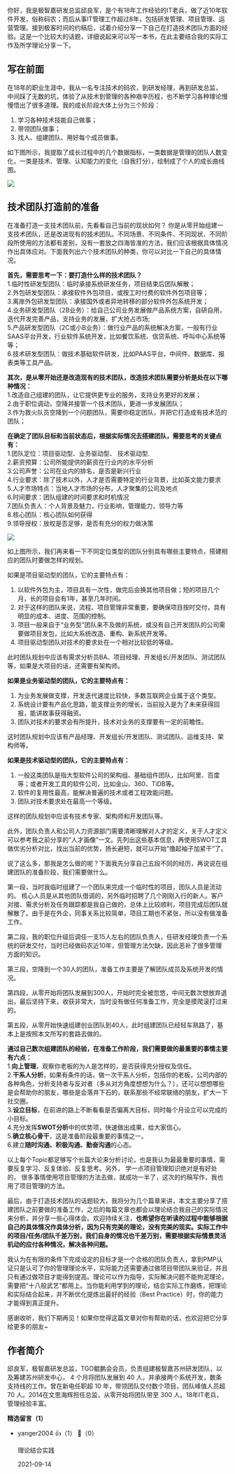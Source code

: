 你好，我是极智嘉研发总监邱良军，是个有18年工作经验的IT老兵，做了近10年软件开发，俗称码农；而后从事IT管理工作超过8年，包括研发管理、项目管理、运营管理。接到极客时间的约稿后，试着介绍分享一下自己在打造技术团队方面的经验。这是一个比较大的话题，详细说起来可以写一本书，在此主要结合我的实际工作及所学理论分享一下。

## 写在前面

在18年的职业生涯中，我从一名专注技术的码农，到研发经理，再到研发总监，中间踩了无数的坑，体验了从技术到管理的各种艰辛历程，也不断学习各种理论慢慢悟出了很多道理。我的成长阶段大体上分为三个阶段：

1. 学习各种技术技能自己做事；
2. 带领团队做事；
3. 找人、组建团队、用好每个成员做事。

如下图所示，我提取了成长过程中的几个数据指标，一类数据是管理的团队人数变化，一类是技术、管理、认知能力的变化（自我打分），绘制成了个人的成长曲线图。

![](https://static001.geekbang.org/resource/image/61/6d/61e85a2c0e1ba662bec6deb775c6536d.jpg?wh=809%2A374)

## 技术团队打造前的准备

在准备打造一支技术团队前，先看看自己当前的现状如何？ 你是从零开始组建一支技术团队，还是改进现有的技术团队。不同场景、不同条件、不同现状、不同阶段所使用的方法都有差别，没有一套放之四海皆准的方法，我们应该根据具体情况作出具体应对。下面我列出六个技术团队的种类，你可以对比一下自己的具体情况。

**首先，需要思考一下：要打造什么样的技术团队？**  
1.临时性研发型团队：临时承接系统研发任务，项目结束后团队解散；  
2.外包研发型团队：承接软件外包项目，或按工时付费的软件外包项目等；  
3.离岸外包研发型团队：承接国外或者异地转移的部分软件外包系统开发；  
4.业务研发型团队（2B业务）：给自己公司业务发展做产品系统方案，自研自用，迭代开发完善产品，支持业务的发展，扩大抢占市场;  
5.产品研发型团队（2C或小B业务）：做行业产品的系统解决方案，一般有行业SAAS平台开发，行业软件系统开发，比如餐饮系统、信贷系统、呼叫中心系统等等；  
6.技术研发型团队：做技术基础软件研发，比如PAAS平台，中间件、数据库、报表类等工具产品。

**其次，是从零开始还是改造现有的技术团队，改造技术团队需要分析是处在以下哪种情况：**  
1.改造自己组建的团队，让它提供更专业的服务，支持业务更好的发展；  
2.由于职位调动，空降并接管一个技术团队，更进一步发展团队；  
3.作为救火队员空降到一个问题团队，需要你稳定团队，并把它打造成有技术范的团队；

**在确定了团队目标和当前状态后，根据实际情况去搭建团队，需要思考的关键点有：**  
1.团队定位：项目驱动型、业务驱动型、 技术驱动型.  
2.薪资预算：公司所能提供的薪资在行业内的水平分析  
3.公司声誉：公司在业内的排名，是否是新兴行业  
4.行业要求：除了技术以外，人才是否需要特定的行业背景，比如英文能力要求  
5.人才市场特点：当地人才市场的分布，人才聚集的公司及地点  
6.时间要求：团队组建的时间要求和时机情况  
7.团队负责人：个人背景及魅力，行业影响，管理能力，领导力等  
8.核心团队：核心团队如何获得  
9.领导授权：放权是否足够，是否有充分的权力做决策

![](https://static001.geekbang.org/resource/image/4a/9e/4a06a1b92351b4fbe0da6065ecb20c9e.jpg?wh=678%2A459)

如上图所示，我们再来看一下不同定位类型的团队分别具有哪些主要特点，搭建相应的团队时要做怎样的规划。

如果是项目驱动型的团队，它的主要特点有：

1. 以软件外包为主，项目具有一次性，做完后会换其他项目做；短的项目几个月，长的项目会有1年，甚至几年时间。
2. 对于这样的团队来说，流程、项目管理非常重要，要确保项目按时交付，具有明显的成本、进度、范围的控制。
3. 项目一般来自于“业务型”团队来不及做的系统，或没有自己开发团队的公司需要做项目发包，比如大系统改造、重构、新系统开发等。
4. 项目驱动型团队对技术的要求处在一个相对比较低的等级。

此时团队规划中应该有需求分析员BA、项目经理、开发组长/开发团队、测试团队等，如果是大项目的话，还需要有架构师。

**如果是业务驱动型的团队，它的主要特点有：**

1. 为业务发展做支撑，开发迭代速度比较快，多数互联网企业属于这个类型。
2. 系统设计要有产品化思路，能支撑业务的增长，当前投入是为了未来获得回报，能讲故事获得融资。
3. 团队对技术的要求会有所提升，技术对业务的支撑要有一定的前瞻性。

这时团队规划中应该有产品经理、开发组长/开发团队、测试团队、运维支持、架构师等。

**如果是技术驱动型的团队，它的主要特点有：**

1. 一般这类团队是指大型软件公司的架构组、基础组件团队，比如阿里、百度等；或者开发工具的软件公司，比如金山、360、TiDB等。
2. 软件的复用性最高，能解决普遍的技术或者工程效能问题。
3. 团队对技术要求处在最高一个等级。

这样的团队规划中应该有技术专家、架构师和开发团队等。

此外，团队负责人和公司人力资源部门需要清晰理解对人才的定义，关于人才定义可以参考我之前分享的“人才画像”一文。先列出这些基本信息，再使用SWOT工具做优劣分析对比，找出当前的优势，扬长避短，就可以开始“撸起袖子加紧干”了。

说了这么多，那我是怎么做的呢？下面我先分享自己五段不同的经历，再说说在组建团队的准备阶段，我们需要做什么。

第一段，当时我临时组建了一个团队来完成一个临时性的项目，团队人员是流动的。 核心人员是从其他团队借调的，另外临时招聘了几个刚刚入行的新人。客户对接、需求分析及任务跟踪都是我自己做的，总体上比较顺利，项目完成后团队就解散了。由于是在外企，同事关系比较简单，项目工期也不紧张，所以没有做准备工作。

第二段，我的职位升级后调任一支15人左右的团队负责人，任研发经理负责一个系统的研发交付，当时已经做码农近10年，但管理方法欠缺，因此恶补了很多管理方面的知识。

第三段，空降到一个30人的团队，准备工作主要是了解团队成员及系统开发的情况。

第四段，从零开始将团队发展到300人，开始时完全被忽悠，中间无数次想放弃退出，最后坚持下来，收获非常大，当时没有做任何准备工作，完全是摸爬滚打过来的。

第五段，从零开始快速组建创业团队到40人，此时组建团队已经轻车熟路了，基本上是按照本文所写的套路去做的。

**通过自己数次组建团队的经验，在准备工作阶段，我们需要做的最重要的事情主要有六点：**  
1.**向上管理**，观察你老板的为人是怎样的，是否获得充分授权及信任。  
2.**干系人分析**，如果有条件的话，做一次干系人分析，包括你的老板，公司内部的各种角色，分析支持者与反对者（多从对方角度想想为什么？），还可以想想哪些是会帮助你的朋友，哪些是会落井下石的，联系那些不经常联络的朋友，扩大一下社交圈。  
3.**设立目标**，在前进的路上不断看看是否偏离大目标，同时每个月设立可以完成的小目标。  
4.充分发挥**SWOT分析**中的优势项，快速做出成果，给大家信心。  
5.**确立核心骨干**，这是准备阶段最重要的事情之一。  
6.建立**随时沟通、积极沟通、勤奋沟通**的心态。

以上每个Topic都足够写个长篇大论来分析讨论，也是我认为最最重要的事情，需要反复学习、反复体验、反复思考。另外， 学一点项目管理知识绝对是有好处的， 很多事情使用项目管理的方法去做，就成功一半了，这次的约稿写作，我也用了项目管理的方法。

最后，由于打造技术团队的话题较大，我将分为几个篇章来讲，本文主要分享了搭建团队之前要做的准备工作，之后的每篇文章也都会以理论结合我自己的实际情况来分析，并分享一些心得体会。欢迎持续关注，**也希望你在听读的过程中能够根据自己的具体情况作具体分析，因为只有完美的理论，没有完美的现实。实际工作中的项目/任务/团队千差万别，我们自身的情况也千差万别，需要根据实际情景灵活机动的应付各种情况，解决各种问题。**

我认为在有限的条件下完成设定的目标才是一个合格的团队负责人，拿到PMP认证只是认可了你的管理理论水平，实际能力还需要通过做项目带团队来验证，并且只有通过做项目才能得到提高。理论可以作为指导，实际解决问题不能拘泥理论，需要把“十八般武艺”都用上。当你能利用学到的理论，结合实际工作磨练，把理论和实际结合起来，并不断优化提炼出最好的经验（Best Practice）时，你的能力才能得到真正提升。

感谢收听，我们下期再见！如果你觉得这篇文章对你有帮助的话，也欢迎把它分享给更多的朋友~

## 作者简介

邱良军，极智嘉研发总监，TGO鲲鹏会会员，负责组建极智嘉苏州研发团队，以及筹建苏州研发中心， 4 个月将团队发展到 40 人，并承接两个系统开发，数条支持线的工作。曾在新电任职超 10 年，带领团队交付数个项目，团队峰值人员超 70 人。2014在文思海辉担任总监，从零开始将团队带至 300 人。18年IT老兵，管理经验丰富。
<div><strong>精选留言（1）</strong></div><ul>
<li><span>yanger2004</span> 👍（1） 💬（0）<p>理论结合实践</p>2021-09-14</li><br/>
</ul>